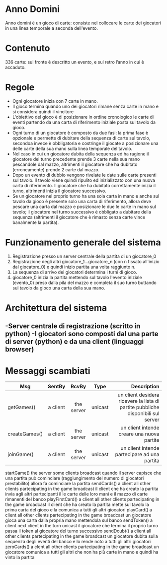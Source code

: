Anno Domini
===========

Anno domini è un gioco di carte: consiste nel collocare le carte dei giocatori in una linea temporale a seconda dell'evento.

Contenuto
=========
336 carte: sul fronte è descritto un evento, e sul retro l’anno in cui è accaduto.

Regole
======
* Ogni giocatore inizia con 7 carte in mano.
* Il gioco termina quando uno dei giocatori rimane senza carte in mano e si considera quindi il vincitore
* L'obiettivo del gioco è di posizionare in ordine cronologico le carte di eventi partendo da una carta di riferimento iniziale posta sul tavolo da gioco.
* Ogni turno di un giocatore è composto da due fasi: la prima fase è opzionale e permette di dubitare della sequenza di carte sul tavolo, secondoa invece è obbligatoria e costringe il giocate a posizionare una delle carte della sua mano sulla linea temporale del tavolo. 
* Nel caso in cui un giocatore dubita della sequenza ed ha ragione il giocatore del turno precedente prende 3 carte nella sua mano pescandole dal mazzo, altrimenti il giocatore che ha dubitato (erroneamente) prende 2 carte dal mazzo.
* Dopo un evento di dubbio vengono rivelate le date sulle carte presenti sul tavolo. Il tavolo viene quindi ripulito ed inizializzato con una nuova carta di riferimento. Il giocatore che ha dubitato correttamente inizia il turno, altrimenti inizia il giocatore successivo.
* Se un giocatore nel proprio turno ha una sola carta in mano e anche sul tavolo da gioco è presente solo una carta di riferimento, allora deve pescare una carta dal mazzo e posizionare le due le carte in mano sul tavolo; il giocatore nel turno successivo è obbligato a dubitare della sequenza (altrimenti il giocatore che è rimasto senza carte vince banalmente la partita).

Funzionamento generale del sistema
==================================
1) Registrazione presso un server centrale della partita di un giocatore_0
2) Registrazione degli altri giocatore_1...giocatore_n (con n fissato all'inizio dal giocatore_0) e quindi inizio partita una volta raggiunto n.
3) La sequenza di arrivo dei giocatori determina i turni di gioco.
4) giocatore_0 inizia la partita mettendo sul tavolo l'evento iniziale (evento_0) preso dalla pila del mazzo e completa il suo turno buttando sul tavolo da gioco una carta della sua mano.

Architettura del sistema
========================
-Server centrale di registrazione (scritto in python)
-I giocatori sono composti dal una parte di server (python) e da una client (linguaggi browser)
-

Messaggi scambiati
==================
| Msg | SentBy | RcvBy | Type | Description |
|-----|:------:|:-----:|:----:|------------:|
| getGames() | a client | the server | unicast | un client desidera ricevere la lista di partite pubbliche disponibili sul server |
| createGames() | a client | the server | unicast | un client intende creare una nuova partite |
| joinGame() | a client | the server | unicast | un client intende partecipare ad una partita |
startGame()
the server
some clients
broadcast
quando il server capisce che una partita può cominciare (raggiungimento del numero di giocatori prestabilito) allora fa cominciare la partita
sendCards()
a client
all other clients partecipating in the game
broadcast
il client che ha creato la partita invia agli altri partecipanti il le carte delle loro mani e il mazzo di carte rimanenti del banco
playFirstCard()
a client
all other clients partecipating in the game
broadcast
il client che ha creato la partita mette sul tavolo la prima carta del gioco e la comunica a tutti gli altri giocatori
playCard()
a client
all other clients partecipating in the game
broadcast
un giocatore gioca una carta dalla propria mano mettendola sul banco
sendToken()
a client
next client in the turn
unicast
il giocatore che termina il proprio turno passa il token al giocatore del turno successivo
sendDoubt()
a client
all other clients partecipating in the game
broadcast
un giocatore dubita sulla sequenza degli eventi del banco e lo rende noto a tutti gli altri giocatori
zeroCards()
a clent
all other clients partecipating in the game
broadcast
un giocatore comunica a tutti gli altri che non ha più carte in mano e quindi ha vinto la partita